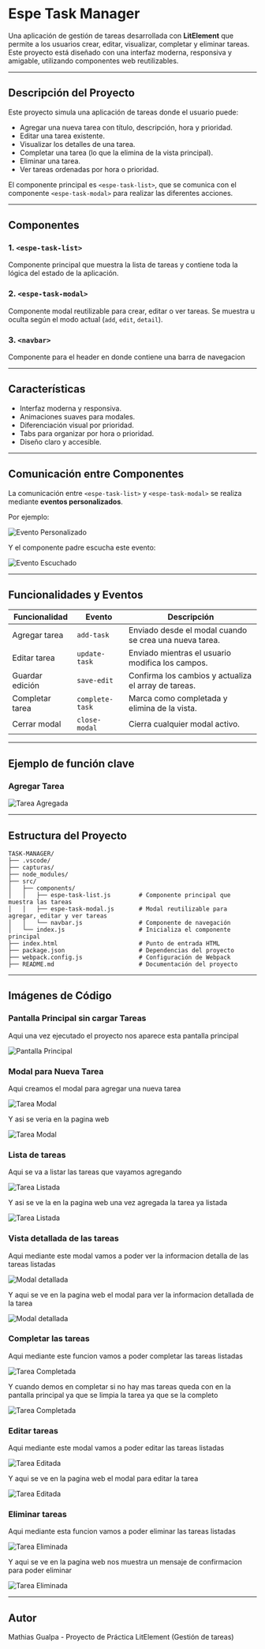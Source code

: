 
# Espe Task Manager

Una aplicación de gestión de tareas desarrollada con **LitElement** que permite a los usuarios crear, editar, visualizar, completar y eliminar tareas. Este proyecto está diseñado con una interfaz moderna, responsiva y amigable, utilizando componentes web reutilizables.

---

## Descripción del Proyecto

Este proyecto simula una aplicación de tareas donde el usuario puede:

- Agregar una nueva tarea con título, descripción, hora y prioridad.
- Editar una tarea existente.
- Visualizar los detalles de una tarea.
- Completar una tarea (lo que la elimina de la vista principal).
- Eliminar una tarea.
- Ver tareas ordenadas por hora o prioridad.

El componente principal es `<espe-task-list>`, que se comunica con el componente `<espe-task-modal>` para realizar las diferentes acciones.

---

## Componentes

### 1. `<espe-task-list>`
Componente principal que muestra la lista de tareas y contiene toda la lógica del estado de la aplicación.

### 2. `<espe-task-modal>`
Componente modal reutilizable para crear, editar o ver tareas. Se muestra u oculta según el modo actual (`add`, `edit`, `detail`).

### 3. `<navbar>`
Componente para el header en donde contiene una barra de navegacion 

---

## Características

- Interfaz moderna y responsiva.
- Animaciones suaves para modales.
- Diferenciación visual por prioridad.
- Tabs para organizar por hora o prioridad.
- Diseño claro y accesible.

---

## Comunicación entre Componentes

La comunicación entre `<espe-task-list>` y `<espe-task-modal>` se realiza mediante **eventos personalizados**.

Por ejemplo:

![Evento Personalizado](./capturas/eventopersonalizado.png)


Y el componente padre escucha este evento:

![Evento Escuchado](./capturas/eventoescuchado.png)

---

## Funcionalidades y Eventos

| Funcionalidad     | Evento            | Descripción |
|------------------|-------------------|-------------|
| Agregar tarea    | `add-task`        | Enviado desde el modal cuando se crea una nueva tarea. |
| Editar tarea      | `update-task`     | Enviado mientras el usuario modifica los campos. |
| Guardar edición   | `save-edit`       | Confirma los cambios y actualiza el array de tareas. |
| Completar tarea   | `complete-task`   | Marca como completada y elimina de la vista. |
| Cerrar modal      | `close-modal`     | Cierra cualquier modal activo. |

---

## Ejemplo de función clave

### Agregar Tarea

![Tarea Agregada](./capturas/agregartarea.png)

---

## Estructura del Proyecto

```
TASK-MANAGER/
├── .vscode/
├── capturas/
├── node_modules/
├── src/
│   ├── components/
│   │   ├── espe-task-list.js        # Componente principal que muestra las tareas
│   │   ├── espe-task-modal.js       # Modal reutilizable para agregar, editar y ver tareas
│   │   └── navbar.js                # Componente de navegación
│   └── index.js                     # Inicializa el componente principal
├── index.html                       # Punto de entrada HTML
├── package.json                     # Dependencias del proyecto
├── webpack.config.js                # Configuración de Webpack
├── README.md                        # Documentación del proyecto
```

---

## Imágenes de Código

### Pantalla Principal sin cargar Tareas

Aqui una vez ejecutado el proyecto nos aparece esta pantalla principal

![Pantalla Principal](./capturas/pantallaprincipal.png)

### Modal para Nueva Tarea

Aqui creamos el modal para agregar una nueva tarea 

![Tarea Modal](./capturas/modaltarea.png)

Y asi se veria en la pagina web

![Tarea Modal](./capturas/agregartareaejecucion.png)


### Lista de tareas

Aqui se va a listar las tareas que vayamos agregando

![Tarea Listada](./capturas/listartarea.png)

Y asi se ve la en la pagina web una vez agregada la tarea ya listada

![Tarea Listada](./capturas/tarealistadapagina.png)

### Vista detallada de las tareas

Aqui mediante este modal vamos a poder ver la informacion detalla de las tareas listadas

![Modal detallada](./capturas/modaldetallada.png)

Y aqui se ve en la pagina web el modal para ver la informacion detallada de la tarea

![Modal detallada](./capturas/modaldetalladaweb.png)

### Completar las tareas

Aqui mediante este funcion vamos a poder completar las tareas listadas

![Tarea Completada](./capturas/completar.png)

Y cuando demos en completar si no hay mas tareas queda con en la pantalla principal ya que se limpia la tarea ya que se la completo

![Tarea Completada](./capturas/pantallaprincipal.png)

### Editar tareas

Aqui mediante este modal vamos a poder editar las tareas listadas

![Tarea Editada](./capturas/editar.png)

Y aqui se ve en la pagina web el modal para editar la tarea

![Tarea Editada](./capturas/editarweb.png)

### Eliminar tareas

Aqui mediante esta funcion vamos a poder eliminar las tareas listadas

![Tarea Eliminada](./capturas/eliminar.png)

Y aqui se ve en la pagina web nos muestra un mensaje de confirmacion para poder eliminar

![Tarea Eliminada](./capturas/eliminarweb.png)

---

## Autor

Mathias Gualpa - Proyecto de Práctica LitElement (Gestión de tareas)
